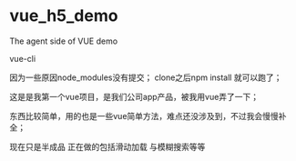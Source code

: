 # vue_h5_demo
The agent side of VUE demo

vue-cli

因为一些原因node_modules没有提交；
clone之后npm install 就可以跑了；

这是是我第一个vue项目，是我们公司app产品，被我用vue弄了一下；

东西比较简单，用的也是一些vue简单方法，难点还没涉及到，不过我会慢慢补全；

现在只是半成品 正在做的包括滑动加载 与模糊搜索等等
